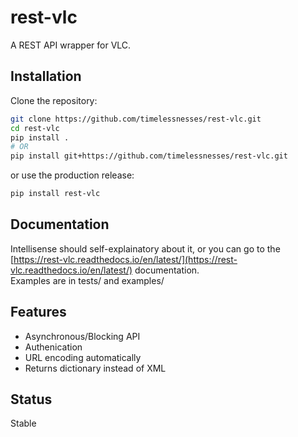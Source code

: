# rest-vlc
A REST API wrapper for VLC.

## Installation
Clone the repository:

```bash
git clone https://github.com/timelessnesses/rest-vlc.git
cd rest-vlc
pip install .
# OR
pip install git+https://github.com/timelessnesses/rest-vlc.git
```

or use the production release:

```bash
pip install rest-vlc
```

## Documentation

Intellisense should self-explainatory about it, or you can go to the [https://rest-vlc.readthedocs.io/en/latest/](https://rest-vlc.readthedocs.io/en/latest/) documentation.  
Examples are in tests/ and examples/

## Features

- Asynchronous/Blocking API
- Authenication
- URL encoding automatically
- Returns dictionary instead of XML

## Status
Stable
